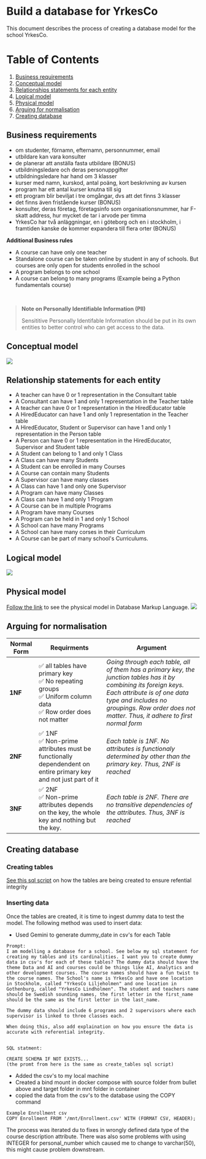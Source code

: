 # Build a database for YrkesCo

This document describes the process of creating a database model for the school YrkesCo. 

# Table of Contents
1. [Business requirements](#business-requirements)
2. [Conceptual model](#conceptual-model)
3. [Relationships statements for each entity](#relationship-statements-for-each-entity)
4. [Logical model](#logical-model)
5. [Physical model](#physical-model)
6. [Arguing for normalisation](#arguing-for-normalisation)
7. [Creating database](#creating-database)

## Business requirements
- om studenter, förnamn, efternamn, personnummer, email
- utbildare kan vara konsulter
- de planerar att anställa fasta utbildare (BONUS)
- utbildningsledare och deras personuppgifter
- utbildningsledare har hand om 3 klasser
- kurser med namn, kurskod, antal poäng, kort beskrivning av kursen
- program har ett antal kurser knutna till sig
- ett program blir beviljat i tre omgångar, dvs att det finns 3 klasser
- det finns även fristående kurser (BONUS)
- konsulter, deras företag, företagsinfo som organisationsnummer, har F-skatt address, hur mycket de tar i arvode per timma
- YrkesCo har två anläggningar, en i göteborg och en i stockholm, i framtiden kanske de kommer expandera till flera orter (BONUS)

**Additional Business rules**
- A course can have only one teacher
- Standalone course can be taken online by student in any of schools. But courses are only open for students enrolled in the school
- A program belongs to one school
- A course can belong to many programs (Example being a Python fundamentals course)

<br>

> **Note on Personally Identifiable Information (PII)**
>
> Sensititive Personally Identifable Information should be put in its own entities to better control who can get access to the data.


## Conceptual model
<img src = "yh_labb_assets/conceptual_diagram_yh_labb.png">

## Relationship statements for each entity
- A teacher can have 0 or 1 representation in the Consultant table
- A Consultant can have 1 and only 1 representation in the Teacher table
- A teacher can have 0 or 1 representation in the HiredEducator table
- A HiredEducator can have 1 and only 1 representation in the Teacher table
- A HiredEducator, Student or Supervisor can have 1 and only 1 representation in the Person table
- A Person can have 0 or 1  representation in the HiredEducator, Supervisor and Student table
- A Student can belong to 1 and only 1 Class
- A Class can have many Students
- A Student can be enrolled in many Courses
- A Course can contain many Students
- A Supervisor can have many classes
- A Class can have 1 and only one Supervisor
- A Program can have many Classes
- A Class can have 1 and only 1 Program
- A Course can be in multiple Programs 
- A Program have many Courses
- A Program can be held in 1 and only 1 School
- A School can have many Programs
- A School can have many corses in their Curriculum
- A Course can be part of many school's Curriculums.

## Logical model
<img src = "yh_labb_assets/logical_diagram_yh_labb.png">

## Physical model
[Follow the link](https://github.com/johnsandsjo/data-modelling-john-sandsjo-DE24/blob/main/yh_labb/physical_model.dbml) to see the physical model in Database Markup Language.
<img src = "yh_labb_assets/physical_model_yh_labb.png">

## Arguing for normalisation

Normal Form|Requirments|Argument|
|--|--|--|
|**1NF**|✅ all tables have primary key<br>✅ No repeating groups<br> ✅ Uniform column data <br> ✅ Row order does not matter|*Going through each table, all of them has a primary key, the junction tables has it by combining its foreign keys. Each attribute is of one data type and includes no groupings. Row order does not matter. Thus, it adhere to first normal form*|
|**2NF**|✅ 1NF<br>✅ Non-prime attributes must be functionally dependendent on entire primary key and not just part of it | *Each table is 1NF. No attributes is functionaly determined by other than the primary key. Thus, 2NF is reached*|
|**3NF**|✅ 2NF<br>✅ Non-prime attributes depends on the key, the whole key and nothing but the key. | *Each table is 2NF. There are no transitive dependencies of the attributes. Thus, 3NF is reached*|

## Creating database
### Creating tables
[See this sql script](https://github.com/johnsandsjo/data-modelling-john-sandsjo-DE24/blob/main/yh_labb/sql/create_tables.psql) on how the tables are being created to ensure refential integrity

### Inserting data
Once the tables are created, it is time to ingest dummy data to test the model. The following method was used to insert data:
- Used Gemini to generate dummy_date in csv's for each Table
```
Prompt:
I am modelling a database for a school. See below my sql statement for creating my tables and its cardinalities. I want you to create dummy data in csv's for each of these tables? The dummy data should have the theme Data and AI and courses could be things like AI, Analytics and other development courses. The course names should have a fun twist to the course names. The School's name is YrkesCo and have one location in Stockholm, called "YrkesCo Liljeholmen" and one location in Gothenburg, called "YrkesCo Lindholmen". The student and teachers name should be Swedish sounding names, the first letter in the first_name should be the same as the first letter in the last_name.

The dummy data should include 6 programs and 2 supervisors where each supervisor is linked to three classes each.

When doing this, also add explaination on how you ensure the data is accurate with referential integrity.


SQL statment:

CREATE SCHEMA IF NOT EXISTS...
(the promt from here is the same as create_tables sql script)
```
- Added the csv's to my local machine
- Created a bind mount in docker compose with source folder from bullet above and target folder in mnt folder in container
- copied the data from the csv's to the database using the COPY command
```
Example Enrollment csv
COPY Enrollment FROM '/mnt/Enrollment.csv' WITH (FORMAT CSV, HEADER);
```

The process was iterated du to fixes in wrongly defined data type of the course description attribute. There was also some problems with using INTEGER for personal_number which caused me to change to varchar(50), this might cause problem downstream.